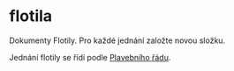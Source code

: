 # flotila
Dokumenty Flotily. Pro každé jednání založte novou složku.

Jednání flotily se řídí podle [Plavebního řádu](https://github.com/MladiPirati/rules/blob/master/plavebni-rad/plavebni-rad.md).
